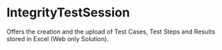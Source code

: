 # IntegrityTestSession
Offers the creation and the upload of Test Cases, Test Steps and Results stored in Excel (Web only Solution).
